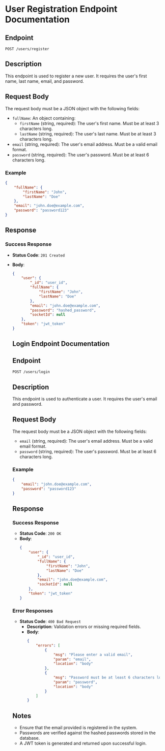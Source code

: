 # User Registration Endpoint Documentation

## Endpoint
`POST /users/register`

## Description
This endpoint is used to register a new user. It requires the user's first name, last name, email, and password.

## Request Body
The request body must be a JSON object with the following fields:

- `fullName`: An object containing:
    - `firstName` (string, required): The user's first name. Must be at least 3 characters long.
    - `lastName` (string, required): The user's last name. Must be at least 3 characters long.
- `email` (string, required): The user's email address. Must be a valid email format.
- `password` (string, required): The user's password. Must be at least 6 characters long.

### Example
```json
{
    "fullName": {
        "firstName": "John",
        "lastName": "Doe"
    },
    "email": "john.doe@example.com",
    "password": "password123"
}
```

## Response

### Success Response
- **Status Code**: `201 Created`
- **Body**:
    ```json
    {
        "user": {
            "_id": "user_id",
            "fullName": {
                "firstName": "John",
                "lastName": "Doe"
            },
            "email": "john.doe@example.com",
            "password": "hashed_password",
            "socketId": null
        },
        "token": "jwt_token"
    }
    ```

    ## Login Endpoint Documentation

    ## Endpoint
    `POST /users/login`

    ## Description
    This endpoint is used to authenticate a user. It requires the user's email and password.

    ## Request Body
    The request body must be a JSON object with the following fields:

    - `email` (string, required): The user's email address. Must be a valid email format.
    - `password` (string, required): The user's password. Must be at least 6 characters long.

    ### Example
    ```json
    {
        "email": "john.doe@example.com",
        "password": "password123"
    }
    ```

    ## Response

    ### Success Response
    - **Status Code**: `200 OK`
    - **Body**:
        ```json
        {
            "user": {
                "_id": "user_id",
                "fullName": {
                    "firstName": "John",
                    "lastName": "Doe"
                },
                "email": "john.doe@example.com",
                "socketId": null
            },
            "token": "jwt_token"
        }
        ```

    ### Error Responses
    - **Status Code**: `400 Bad Request`
        - **Description**: Validation errors or missing required fields.
        - **Body**:
            ```json
            {
                "errors": [
                    {
                        "msg": "Please enter a valid email",
                        "param": "email",
                        "location": "body"
                    },
                    {
                        "msg": "Password must be at least 6 characters long",
                        "param": "password",
                        "location": "body"
                    }
                ]
            }
            ```

    ## Notes
    - Ensure that the email provided is registered in the system.
    - Passwords are verified against the hashed passwords stored in the database.
    - A JWT token is generated and returned upon successful login.
